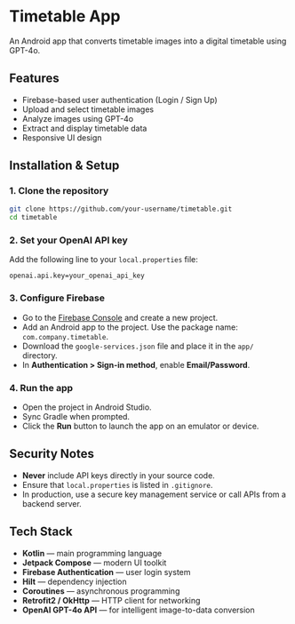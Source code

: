 # Timetable App

An Android app that converts timetable images into a digital timetable using GPT-4o.

## Features

- Firebase-based user authentication (Login / Sign Up)
- Upload and select timetable images
- Analyze images using GPT-4o
- Extract and display timetable data
- Responsive UI design

## Installation & Setup

### 1. Clone the repository

```bash
git clone https://github.com/your-username/timetable.git
cd timetable
```

### 2. Set your OpenAI API key

Add the following line to your `local.properties` file:

```properties
openai.api.key=your_openai_api_key
```

### 3. Configure Firebase

- Go to the [Firebase Console](https://console.firebase.google.com/) and create a new project.
- Add an Android app to the project. Use the package name: `com.company.timetable`.
- Download the `google-services.json` file and place it in the `app/` directory.
- In **Authentication > Sign-in method**, enable **Email/Password**.

### 4. Run the app

- Open the project in Android Studio.
- Sync Gradle when prompted.
- Click the **Run** button to launch the app on an emulator or device.

## Security Notes

- **Never** include API keys directly in your source code.
- Ensure that `local.properties` is listed in `.gitignore`.
- In production, use a secure key management service or call APIs from a backend server.

## Tech Stack

- **Kotlin** — main programming language
- **Jetpack Compose** — modern UI toolkit
- **Firebase Authentication** — user login system
- **Hilt** — dependency injection
- **Coroutines** — asynchronous programming
- **Retrofit2 / OkHttp** — HTTP client for networking
- **OpenAI GPT-4o API** — for intelligent image-to-data conversion